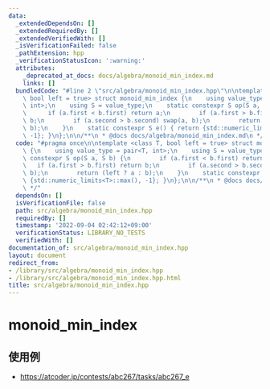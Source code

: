 ```yaml
---
data:
  _extendedDependsOn: []
  _extendedRequiredBy: []
  _extendedVerifiedWith: []
  _isVerificationFailed: false
  _pathExtension: hpp
  _verificationStatusIcon: ':warning:'
  attributes:
    _deprecated_at_docs: docs/algebra/monoid_min_index.md
    links: []
  bundledCode: "#line 2 \"src/algebra/monoid_min_index.hpp\"\n\ntemplate <class T,\
    \ bool left = true> struct monoid_min_index {\n    using value_type = pair<T,\
    \ int>;\n    using S = value_type;\n    static constexpr S op(S a, S b) {\n  \
    \      if (a.first < b.first) return a;\n        if (a.first > b.first) return\
    \ b;\n        if (a.second > b.second) swap(a, b);\n        return (left ? a :\
    \ b);\n    }\n    static constexpr S e() { return {std::numeric_limits<T>::max(),\
    \ -1}; }\n};\n\n/**\n * @docs docs/algebra/monoid_min_index.md\n */\n"
  code: "#pragma once\n\ntemplate <class T, bool left = true> struct monoid_min_index\
    \ {\n    using value_type = pair<T, int>;\n    using S = value_type;\n    static\
    \ constexpr S op(S a, S b) {\n        if (a.first < b.first) return a;\n     \
    \   if (a.first > b.first) return b;\n        if (a.second > b.second) swap(a,\
    \ b);\n        return (left ? a : b);\n    }\n    static constexpr S e() { return\
    \ {std::numeric_limits<T>::max(), -1}; }\n};\n\n/**\n * @docs docs/algebra/monoid_min_index.md\n\
    \ */"
  dependsOn: []
  isVerificationFile: false
  path: src/algebra/monoid_min_index.hpp
  requiredBy: []
  timestamp: '2022-09-04 02:42:12+09:00'
  verificationStatus: LIBRARY_NO_TESTS
  verifiedWith: []
documentation_of: src/algebra/monoid_min_index.hpp
layout: document
redirect_from:
- /library/src/algebra/monoid_min_index.hpp
- /library/src/algebra/monoid_min_index.hpp.html
title: src/algebra/monoid_min_index.hpp
---
```

# monoid_min_index

## 使用例

- https://atcoder.jp/contests/abc267/tasks/abc267_e


